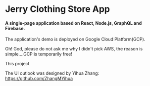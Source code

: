 # Jerry  Clothing Store App

#### A single-page application based on React, Node.js, GraphQL and Firebase.

The application's demo is deployed on Google Cloud Platform(GCP).

Oh! God, please do not ask me why I didn't pick AWS, the reason is simple....GCP is temporarily  free!



This project





The UI outlook was designed by Yihua Zhang: https://github.com/ZhangMYihua